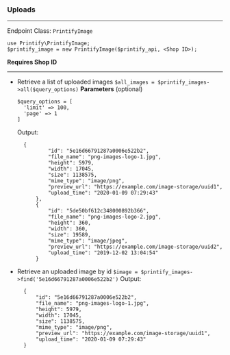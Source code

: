 ### Uploads
----

Endpoint Class: `PrintifyImage`
```
use Printify\PrintifyImage;
$printify_image = new PrintifyImage($printify_api, <Shop ID>);
```
**Requires Shop ID**

----

* Retrieve a list of uploaded images
  `$all_images = $printify_images->all($query_options)`
  **Parameters**
  (optional) 
  ```
  $query_options = [
    'limit' => 100,
    'page' => 1
  ]
  ```
  Output:
  ```
    {
            "id": "5e16d66791287a0006e522b2",
            "file_name": "png-images-logo-1.jpg",
            "height": 5979,
            "width": 17045,
            "size": 1138575,
            "mime_type": "image/png",
            "preview_url": "https://example.com/image-storage/uuid1",
            "upload_time": "2020-01-09 07:29:43"
        },
        {
            "id": "5de50bf612c348000892b366",
            "file_name": "png-images-logo-2.jpg",
            "height": 360,
            "width": 360,
            "size": 19589,
            "mime_type": "image/jpeg",
            "preview_url": "https://example.com/image-storage/uuid2",
            "upload_time": "2019-12-02 13:04:54"
        }
  ```
* Retrieve an uploaded image by id
  `$image = $printify_images->find('5e16d66791287a0006e522b2')`
  Output:
  ```
    {
        "id": "5e16d66791287a0006e522b2",
        "file_name": "png-images-logo-1.jpg",
        "height": 5979,
        "width": 17045,
        "size": 1138575,
        "mime_type": "image/png",
        "preview_url": "https://example.com/image-storage/uuid1",
        "upload_time": "2020-01-09 07:29:43"
    }
  ```
